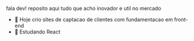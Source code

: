 fala dev! reposito aqui tudo que acho inovador e util no mercado
- 👀 Hoje crio sites de captacao de clientes com fundamentacao em front-end
- 🌱 Estudando React
